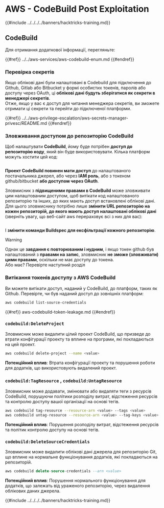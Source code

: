 # AWS - CodeBuild Post Exploitation

{{#include ../../../../banners/hacktricks-training.md}}

## CodeBuild

Для отримання додаткової інформації, перегляньте:

{{#ref}}
../../aws-services/aws-codebuild-enum.md
{{#endref}}

### Перевірка секретів

Якщо облікові дані були налаштовані в Codebuild для підключення до Github, Gitlab або Bitbucket у формі особистих токенів, паролів або доступу через OAuth, ці **облікові дані будуть зберігатися як секрети в менеджері секретів**.\
Отже, якщо у вас є доступ для читання менеджера секретів, ви зможете отримати ці секрети та перейти до підключеної платформи.

{{#ref}}
../../aws-privilege-escalation/aws-secrets-manager-privesc/README.md
{{#endref}}

### Зловживання доступом до репозиторію CodeBuild

Щоб налаштувати **CodeBuild**, йому буде потрібен **доступ до репозиторію коду**, який він буде використовувати. Кілька платформ можуть хостити цей код:

<figure><img src="../../../../images/image (96).png" alt=""><figcaption></figcaption></figure>

**Проект CodeBuild повинен мати доступ** до налаштованого постачальника джерел, або через **IAM роль**, або з токеном github/bitbucket **або доступом через OAuth**.

Зловмисник з **підвищеними правами в CodeBuild** може зловживати цим налаштованим доступом, щоб витікати код налаштованого репозиторію та інших, до яких мають доступ встановлені облікові дані.\
Для цього зловмиснику потрібно лише **змінити URL репозиторію на кожен репозиторій, до якого мають доступ налаштовані облікові дані** (зверніть увагу, що веб-сайт aws перераховує всі з них для вас):

<figure><img src="../../../../images/image (107).png" alt=""><figcaption></figcaption></figure>

І **змінити команди Buildspec для ексфільтрації кожного репозиторію**.

> [!WARNING]
> Однак це **завдання є повторюваним і нудним**, і якщо токен github був налаштований з **правами на запис**, зловмисник **не зможе (зловживати) цими правами**, оскільки не має доступу до токена.\
> Або має? Перевірте наступний розділ

### Витікання токенів доступу з AWS CodeBuild

Ви можете витікати доступ, наданий у CodeBuild, до платформ, таких як Github. Перевірте, чи був наданий доступ до зовнішніх платформ:
```bash
aws codebuild list-source-credentials
```
{{#ref}}
aws-codebuild-token-leakage.md
{{#endref}}

### `codebuild:DeleteProject`

Зловмисник може видалити цілий проект CodeBuild, що призведе до втрати конфігурації проекту та вплине на програми, які покладаються на цей проект.
```bash
aws codebuild delete-project --name <value>
```
**Потенційний вплив**: Втрата конфігурації проекту та порушення роботи для додатків, що використовують видалений проект.

### `codebuild:TagResource` , `codebuild:UntagResource`

Зловмисник може додавати, змінювати або видаляти теги з ресурсів CodeBuild, порушуючи політики розподілу витрат, відстеження ресурсів та контролю доступу вашої організації на основі тегів.
```bash
aws codebuild tag-resource --resource-arn <value> --tags <value>
aws codebuild untag-resource --resource-arn <value> --tag-keys <value>
```
**Потенційний вплив**: Порушення розподілу витрат, відстеження ресурсів та політик контролю доступу на основі тегів.

### `codebuild:DeleteSourceCredentials`

Зловмисник може видалити облікові дані джерела для репозиторію Git, що вплине на нормальне функціонування додатків, які покладаються на репозиторій.
```sql
aws codebuild delete-source-credentials --arn <value>
```
**Потенційний вплив**: Порушення нормального функціонування для додатків, що залежать від ураженого репозиторію, через видалення облікових даних джерела.

{{#include ../../../../banners/hacktricks-training.md}}

